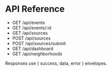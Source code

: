 # API Reference

- GET /api/events
- GET /api/events/:id
- GET /api/sources
- POST /api/sources
- POST /api/sources/submit
- GET /api/dashboard
- GET /api/neighborhoods

Responses use { success, data, error } envelopes.

